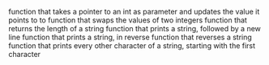 function that takes a pointer to an int as parameter and updates the value it points to to
function that swaps the values of two integers
function that returns the length of a string
function that prints a string, followed by a new line
function that prints a string, in reverse
function that reverses a string
function that prints every other character of a string, starting with the first character
